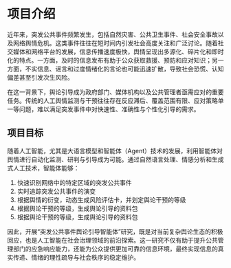 # 项目介绍

近年来，突发公共事件频繁发生，包括自然灾害、公共卫生事件、社会安全事故以及网络舆情危机。这类事件往往在短时间内引发社会高度关注和广泛讨论。随着社交媒体和网络平台的发展，信息传播速度极快，舆情呈现出多源化、碎片化和即时化的特点。一方面，及时的信息发布有助于公众获取救援、预防和应对知识；另一方面，不实信息、谣言和过度情绪化的言论也可能迅速扩散，导致社会恐慌、认知偏差甚至引发次生风险。

在这一背景下，舆论引导成为政府部门、媒体机构以及公共管理者亟需应对的重要任务。传统的人工舆情监测与干预往往存在反应滞后、覆盖范围有限、应对策略单一等问题，难以满足突发事件中对快速性、准确性与个性化引导的需求。


## 项目目标
随着人工智能，尤其是大语言模型和智能体（Agent）技术的发展，利用智能体对舆情进行自动化监测、研判与引导成为可能。通过自然语言处理、情感分析和生成式人工技术，智能体能够：

1. 快速识别网络中的特定区域的突发公共事件
2. 实时追踪突发公共事件的演变
3. 根据舆情的衍变，动态生成风险评估卡，并划定舆论干预的等级
4. 根据舆论干预的等级，生成舆论引导的资料包
5. 根据舆论干预的等级，生成舆论引导的资料包

因此，开展“突发公共事件舆论引导智能体”研究，既是对当前复杂舆论生态的积极回应，也是人工智能在社会治理领域的前沿探索。这一研究不仅有助于提升公共管理部门的应急响应能力，还能为公众提供更加可靠的信息环境，最终实现信息的真实传递、情绪的理性疏导与社会秩序的稳定维护。